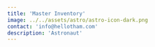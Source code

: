 ```yaml
---
title: 'Master Inventory'
image: ../../assets/astro/astro-icon-dark.png
contact: 'info@hellotham.com'
description: 'Astronaut'
---
```

